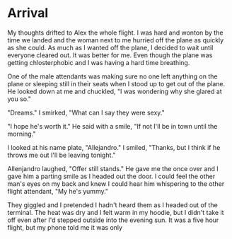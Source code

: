 # Arrival
My thoughts drifted to Alex the whole flight.  I was hard and wonton by the time we landed and the woman next to me hurried off the plane as quickly as she could.  As much as I wanted off the plane, I decided to wait until everyone cleared out.  It was better for me.  Even though the plane was getting chlosterphobic and I was having a hard time breathing.

One of the male attendants was making sure no one left anything on the plane or sleeping still in their seats when I stood up to get out of the plane.  He looked down at me and chuckled, "I was wondering why she glared at you so."

"Dreams."  I smirked, "What can I say they were sexy."

"I hope he's worth it."  He said with a smile, "If not I'll be in town until the morning."

I looked at his name plate, "Allejandro."  I smiled, "Thanks, but I think if he throws me out I'll be leaving tonight."

Allenjandro laughed, "Offer still stands."  He gave me the once over and I gave him a parting smile as I headed out the door.  I could feel the other man's eyes on my back and knew I could hear him whispering to the other flight attendant, "My he's yummy."

They giggled and I pretended I hadn't heard them as I headed out of the terminal.  The heat was dry and I felt warm in my hoodie, but I didn't take it off even after I'd stepped outside into the evening sun.  It was a five hour flight, but my phone told me it was only
<!--stackedit_data:
eyJoaXN0b3J5IjpbLTEwOTI4NzQ2N119
-->